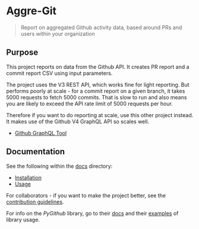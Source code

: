 # Aggre-Git
> Report on aggregated Github activity data, based around PRs and users within your organization


## Purpose

This project reports on data from the Github API. It creates PR report and a commit report CSV using input parameters.

The project uses the V3 REST API, which works fine for light reporting. But performs poorly at scale - for a commit report on a given branch, it takes 5000 requests to fetch 5000 commits. That is slow to run and also means you are likely to exceed the API rate limit of 5000 requests per hour.

Therefore if you want to do reporting at scale, use this other project instead. It makes use of the Github V4 GraphQL API so scales well.

- [Github GraphQL Tool](https://github.com/MichaelCurrin/github-graphql-tool)


## Documentation

See the following within the [docs](/docs/) directory:

- [Installation](docs/installation.md)
- [Usage](docs/usage.md)

For collaborators - if you want to make the project better, see the [contribution guidelines](CONTRIBUTING.md).

For info on the _PyGithub_ library, go to their [docs](https://pygithub.readthedocs.io/en/latest/) and their [examples](https://pygithub.readthedocs.io/en/latest/examples.html) of library usage.
